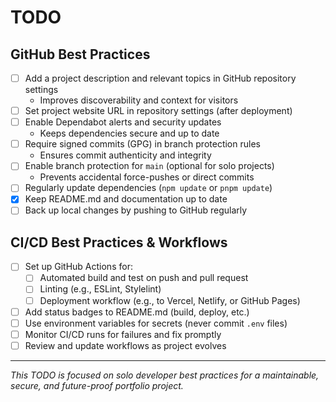 # TODO

## GitHub Best Practices

- [ ] Add a project description and relevant topics in GitHub repository settings
  - Improves discoverability and context for visitors
- [ ] Set project website URL in repository settings (after deployment)
- [ ] Enable Dependabot alerts and security updates
  - Keeps dependencies secure and up to date
- [ ] Require signed commits (GPG) in branch protection rules
  - Ensures commit authenticity and integrity
- [ ] Enable branch protection for `main` (optional for solo projects)
  - Prevents accidental force-pushes or direct commits
- [ ] Regularly update dependencies (`npm update` or `pnpm update`)
- [x] Keep README.md and documentation up to date
- [ ] Back up local changes by pushing to GitHub regularly

## CI/CD Best Practices & Workflows

- [ ] Set up GitHub Actions for:
  - [ ] Automated build and test on push and pull request
  - [ ] Linting (e.g., ESLint, Stylelint)
  - [ ] Deployment workflow (e.g., to Vercel, Netlify, or GitHub Pages)
- [ ] Add status badges to README.md (build, deploy, etc.)
- [ ] Use environment variables for secrets (never commit `.env` files)
- [ ] Monitor CI/CD runs for failures and fix promptly
- [ ] Review and update workflows as project evolves

---

_This TODO is focused on solo developer best practices for a maintainable, secure, and future-proof portfolio project._ 